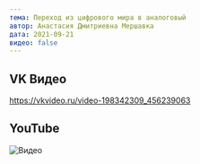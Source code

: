 ```yaml
---
тема: Переход из цифрового мира в аналоговый
автор: Анастасия Дмитриевна Мершавка
дата: 2021-09-21
видео: false
---
```


## VK Видео

https://vkvideo.ru/video-198342309_456239063

## YouTube

![Видео](https://youtu.be/X2YvZDJeDkQ)

